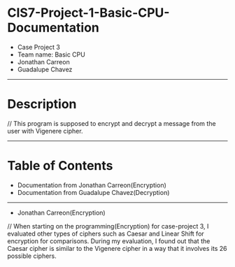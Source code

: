 # CIS7-Project-1-Basic-CPU-Documentation
- Case Project 3
- Team name: Basic CPU
- Jonathan Carreon
- Guadalupe Chavez

**************************************
# Description
// This program is supposed to encrypt and decrypt a message from the user with Vigenere cipher.

**************************************
# Table of Contents
- Documentation from Jonathan Carreon(Encryption)
- Documentation from Guadalupe Chavez(Decryption)

**************************************

- Jonathan Carreon(Encryption)

// When starting on the programming(Encryption) for case-project 3, I evaluated other types of
   ciphers such as Caesar and Linear Shift for encryption for comparisons. During my evaluation,
   I found out that the Caesar cipher is similar to the Vigenere cipher in a way that it involves
   its 26 possible ciphers.
